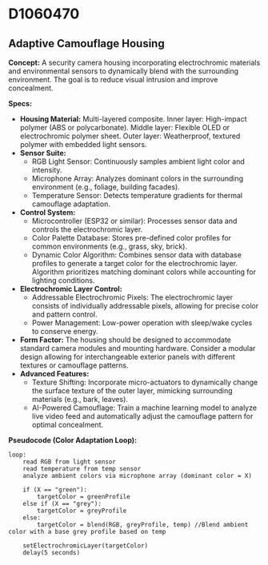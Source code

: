 # D1060470

## Adaptive Camouflage Housing

**Concept:** A security camera housing incorporating electrochromic materials and environmental sensors to dynamically blend with the surrounding environment. The goal is to reduce visual intrusion and improve concealment.

**Specs:**

*   **Housing Material:** Multi-layered composite. Inner layer: High-impact polymer (ABS or polycarbonate). Middle layer: Flexible OLED or electrochromic polymer sheet. Outer layer: Weatherproof, textured polymer with embedded light sensors.
*   **Sensor Suite:**
    *   RGB Light Sensor: Continuously samples ambient light color and intensity.
    *   Microphone Array: Analyzes dominant colors in the surrounding environment (e.g., foliage, building facades).
    *   Temperature Sensor: Detects temperature gradients for thermal camouflage adaptation.
*   **Control System:**
    *   Microcontroller (ESP32 or similar): Processes sensor data and controls the electrochromic layer.
    *   Color Palette Database: Stores pre-defined color profiles for common environments (e.g., grass, sky, brick).
    *   Dynamic Color Algorithm: Combines sensor data with database profiles to generate a target color for the electrochromic layer.  Algorithm prioritizes matching dominant colors while accounting for lighting conditions.
*   **Electrochromic Layer Control:**
    *   Addressable Electrochromic Pixels: The electrochromic layer consists of individually addressable pixels, allowing for precise color and pattern control.
    *   Power Management: Low-power operation with sleep/wake cycles to conserve energy.
*   **Form Factor:**  The housing should be designed to accommodate standard camera modules and mounting hardware.  Consider a modular design allowing for interchangeable exterior panels with different textures or camouflage patterns.
*   **Advanced Features:**
    *   Texture Shifting: Incorporate micro-actuators to dynamically change the surface texture of the outer layer, mimicking surrounding materials (e.g., bark, leaves).
    *   AI-Powered Camouflage: Train a machine learning model to analyze live video feed and automatically adjust the camouflage pattern for optimal concealment.

**Pseudocode (Color Adaptation Loop):**

```
loop:
    read RGB from light sensor
    read temperature from temp sensor
    analyze ambient colors via microphone array (dominant color = X)
    
    if (X == "green"):
        targetColor = greenProfile
    else if (X == "grey"):
        targetColor = greyProfile
    else:
        targetColor = blend(RGB, greyProfile, temp) //Blend ambient color with a base grey profile based on temp
        
    setElectrochromicLayer(targetColor)
    delay(5 seconds)
```